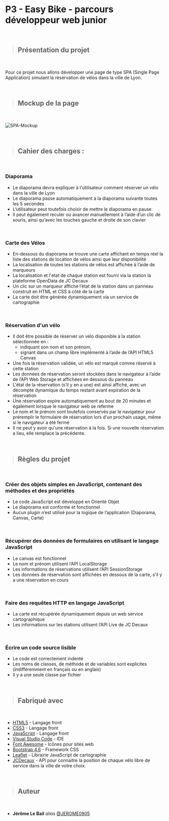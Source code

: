 # P3 - Easy Bike - parcours développeur web junior

<br />

> ## Présentation du projet

<br />

Pour ce projet nous allons développer une page de type SPA (Single Page Application) simulant la réservation de vélos dans la ville de Lyon.

<br />

> ## Mockup de la page

<br />

![SPA-Mockup](https://user-images.githubusercontent.com/32362009/108871888-e6895b00-75f9-11eb-9b74-6fca55569006.png)

<br />

> ## Cahier des charges : 

<br />

### Diaporama
* Le diaporama devra expliquer à l'utilisateur comment réserver un vélo dans la ville de Lyon
* Le diaporama passe automatiquement à la diaporama suivante toutes les 5 secondes
* L’utilisateur peut toutefois choisir de mettre le diaporama en pause
* Il peut également reculer ou avancer manuellement à l’aide d’un clic de souris, ainsi qu’avec les touches gauche et droite de son clavier

<br />

### Carte des Vélos
* En-­dessous du diaporama se trouve une carte affichant en temps réel la liste des stations de location de vélos ainsi que leur disponibilité
* La localisation de toutes les stations de vélos est affichée à l’aide de marqueurs
* La localisation et l'état de chaque station est fourni via la station la plateforme OpenData de JC Decaux
* Un clic sur un marqueur affiche l’état de la station dans un panneau construit en HTML et CSS à côté de la carte
* La carte doit être générée dynamiquement via un service de cartographie

<br />

### Réservation d'un vélo
* Il doit être possible de réserver un vélo disponible à la station sélectionnée en :
    * indiquant son nom et son prénom,
    * signant dans un champ libre implémenté à l’aide de l’API HTML5 Canvas
* Une fois la réservation validée,  un vélo est marqué comme réservé à cette station
* Les données de réservation seront stockées dans le navigateur à l’aide de l’API Web Storage et affichées en dessous du panneau
*  L'état de la réservation (s’il y en a une) est ainsi affiché, avec un décompte dynamique du temps restant avant expiration de la réservation
* Une réservation expire automatiquement au bout de 20 minutes et également lorsque le navigateur web se referme
* Le nom et le prénom sont toutefois conservés par le navigateur pour préremplir le formulaire de réservation lors d'un prochain usage, même si le navigateur a été fermé
* Il ne peut y avoir qu'une réservation à la fois. Si une nouvelle réservation a lieu, elle remplace la précédente.

<br />

> ## Règles du projet

<br />

###  Créer des objets simples en JavaScript, contenant des méthodes et des propriétés

* Le code JavaScript est développé en Orienté Objet
* Le diaporama est conforme et fonctionnel
* Aucun plugin n’est utilisé pour la logique de l’application (Diaporama, Canvas, Carte)

<br />

### Récupérer des données de formulaires en utilisant le langage JavaScript
* Le canvas est fonctionnel
* Le nom et prénom utilisent l’API LocalStorage
* Les informations de réservations utilisent l’API SessionStorage
* Les données de réservation sont affichées en dessous de la carte, s'il y a une réservation en cours

<br />

### Faire des requêtes HTTP en langage JavaScript
* La carte est récupérée dynamiquement depuis un web service cartographique
* Les informations sur les stations utilisent l’API Live de JC Decaux

<br />

###  Écrire un code source lisible

* Le code est correctement indenté
* Les noms de classes, de méthode et de variables sont explicites (indifféremment en français ou en anglais)
* Il y a une seule classe par fichier

<br />

> ## Fabriqué avec

<br />

* [HTML5](https://developer.mozilla.org/fr/docs/Web/Guide/HTML/HTML5) - Langage front
* [CSS3](https://developer.mozilla.org/fr/docs/Web/CSS) - Langage front
* [JavaScript](https://developer.mozilla.org/fr/docs/Web/JavaScript) - Langage front
* [Visual Studio Code](https://code.visualstudio.com/) - IDE
* [Font Awesome](https://fontawesome.com/) - Icônes pour sites web
* [Bootstrap 4.6](https://getbootstrap.com/docs/4.6/getting-started/introduction/) - Framework CSS
* [Leaflet](https://leafletjs.com/) - Librairie JavaScript de cartographie
* [JCDecaux](https://developer.jcdecaux.com/#/home) - API pour connaitre la position de chaque vélo libre de service dans la ville de votre choix.

<br />

> ## Auteur

<br />

* **Jérôme Le Bail** _alias_ [@JEROME0905](https://github.com/JEROME0905)
